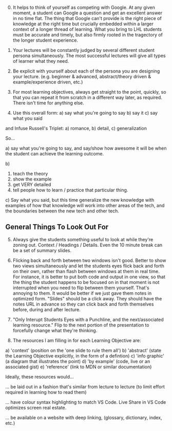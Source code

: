 0) It helps to think of yourself as competing with Google. At any given moment, a student can Google a 
question and get an excellent answer in no time flat. The thing that Google can't provide is the right 
piece of knowledge at the right time but crucially embedded within a larger context of a longer thread of 
learning. What you bring to LHL students must be accurate and timely, but also firmly rooted in the 
tragectory of the longer student experience.

1) Your lectures will be constantly judged by several different student persona simultaneously. The most 
successful lectures will give all types of learner what they need.

2) Be explicit with yourself about each of the persona you are designing your lecture.
(e.g. beginner & advanced, abstract/theory driven & example/experience driven, etc.)

3) For most learning objectives, always get straight to the point, quickly, so that you can repeat it from 
scratch in a different way later, as required. There isn't time for anything else.

4) Use this overall form:
  a) say what you're going to say
  b) say it
  c) say what you said

and Infuse Russell's Triplet: a) romance, b) detail, c) generalization

So... 

a) say what you're going to say, and say/show how awesome it will be when the student can achieve the 
learning outcome.

b)
  1) teach the theory
  2) show the example
  3) get VERY detailed
  4) tell people how to learn / practice that particular thing.

c) Say what you said, but this time generalize the new knowledge with examples of how that knowledge will 
work into other areas of the tech, and the boundaries between the new tech and other tech.

General Things To Look Out For
------------------------------

5) Always give the students something useful to look at while they're zoning out. Context / Headings / 
Details. Even the 10 minute break can be a set of summary slides.

6) Flicking back and forth between two windows isn't good. Better to show two views simultaneously and let 
the students eyes flick back and forth on their own, rather than flash between windows at them in real 
time. For instance, it is better to put both code and output in one view, so that the thing the student 
happens to be focused on in that moment is not interrupted when you need to flip between them yourself. 
That's annoying to them. It would be better if we just gave them notes in optimized form. "Slides" should 
be a click away. They should have the notes URL in advance so they can click back and forth themselves 
before, during and after lecture.

7) "Only Interupt Students Eyes with a Punchline, and the next/associated learning resource." Flip to the 
next portion of the presentation to forcefully change what they're thinking.

8) The resources I am filling in for each Learning Objective are:

 a) 'context' (position on the 'one slide to rule them all')
 b) 'abstract' (state the Learning Objective explicitly, in the form of a defintion)
 c) 'info graphic' (a diagram that illustrates the point)
 d) 'by example' (code, live or an associated gist)
 e) 'reference' (link to MDN or similar documentation)

Ideally, these resources would...

... be laid out in a fashion that's similar from lecture to lecture
(to limit effort required in learning how to read them)

... have colour syntax highlighting to match VS Code. Live Share in VS Code optimizes screen real estate.

... be available on a website with deep linking, (glossary, dictionary, index, etc.)
